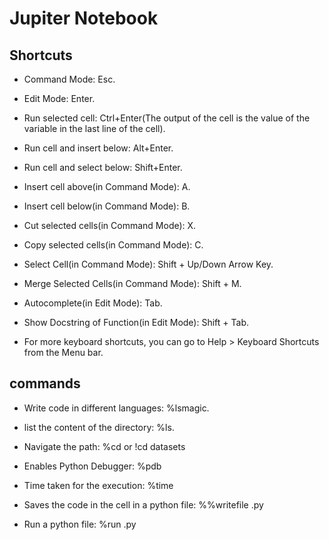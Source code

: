 # Jupiter Notebook
## Shortcuts
- Command Mode: Esc.

- Edit Mode: Enter.

- Run selected cell: Ctrl+Enter(The output of the cell is the value of the variable in the last line of the cell).

- Run cell and insert below: Alt+Enter.

- Run cell and select below: Shift+Enter.

- Insert cell above(in Command Mode): A.

- Insert cell below(in Command Mode): B.

- Cut selected cells(in Command Mode): X.

- Copy selected cells(in Command Mode): C.

- Select Cell(in Command Mode): Shift + Up/Down Arrow Key.

- Merge Selected Cells(in Command Mode): Shift + M.

- Autocomplete(in Edit Mode): Tab.

- Show Docstring of Function(in Edit Mode): Shift + Tab.

- For more keyboard shortcuts, you can go to Help > Keyboard Shortcuts from the Menu bar.

## commands

- Write code in different languages: %lsmagic.

- list the content of the directory: %ls.

- Navigate the path: %cd <path> or !cd datasets

- Enables Python Debugger: %pdb

- Time taken for the execution: %time

- Saves the code in the cell in a python file: %%writefile <file>.py

- Run a python file: %run <file>.py
